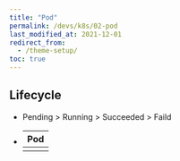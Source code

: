 ```yaml
---
title: "Pod"
permalink: /devs/k8s/02-pod
last_modified_at: 2021-12-01
redirect_from:
  - /theme-setup/
toc: true
---
```


## Lifecycle
- Pending > Running > Succeeded > Faild

- 	|Pod |
	|:--:|
	||Status||
